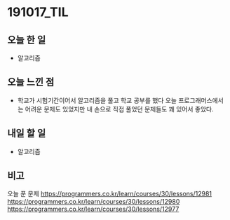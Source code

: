 # 191017_TIL
## 오늘 한 일 
- 알고리즘

##

## 오늘 느낀 점
- 학교가 시험기간이어서 알고리즘을 풀고 학교 공부를 했다 오늘 프로그래머스에서는 어려운 문제도 있었지만 내 손으로 직접 풀었던 문제들도 꽤 있어서 좋았다.
## 내일 할 일
- 알고리즘
##

## 비고
오늘 푼 문제
https://programmers.co.kr/learn/courses/30/lessons/12981
https://programmers.co.kr/learn/courses/30/lessons/12980
https://programmers.co.kr/learn/courses/30/lessons/12977
